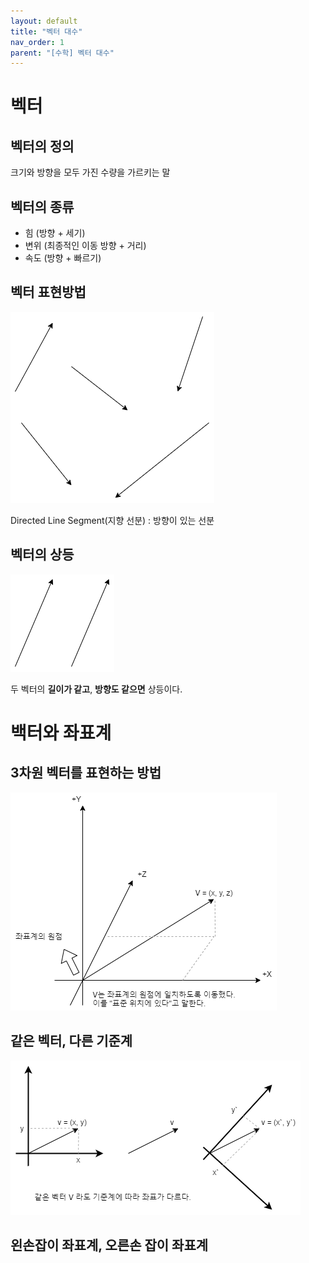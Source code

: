 ```yaml
---
layout: default
title: "벡터 대수"
nav_order: 1
parent: "[수학] 벡터 대수"
---
```


# 벡터

## 벡터의 정의

크기와 방향을 모두 가진 수량을 가르키는 말

## 벡터의 종류

* 힘 (방향 + 세기)
* 변위 (최종적인 이동 방향 + 거리)
* 속도 (방향 + 빠르기)

## 벡터 표현방법

<img src="/images/Vector/VectorMain.png">

Directed Line Segment(지향 선분) : 방향이 있는 선분

## 벡터의 상등

<img src="/images/Vector/VectorEqual.png">

두 벡터의 **길이가 같고**, **방향도 같으면** 상등이다.

# 백터와 좌표계

## 3차원 벡터를 표현하는 방법

<img src="/images/Vector/VectorAppearCoordinate.png">

## 같은 벡터, 다른 기준계

<img src="/images/Vector/VectorDifferentCordinate.png">

## 왼손잡이 좌표계, 오른손 잡이 좌표계
